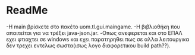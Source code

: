 # ReadMe
-Η main βρίσκετε στο πακέτο uom.tl.gui.maingame.
-H βιβλιοθήκη που απαιτείται για να τρέξει java-json.jar.
-Οπως ανεφερεται και στο ΕΠΑΛ εχει φτιαχτει σε windows και εχει παρατηρηθει πως σε αλλα λειτουργικα δεν 
τρεχει εντελως σωστα(ισως λογο διαφορετικου build path??).
